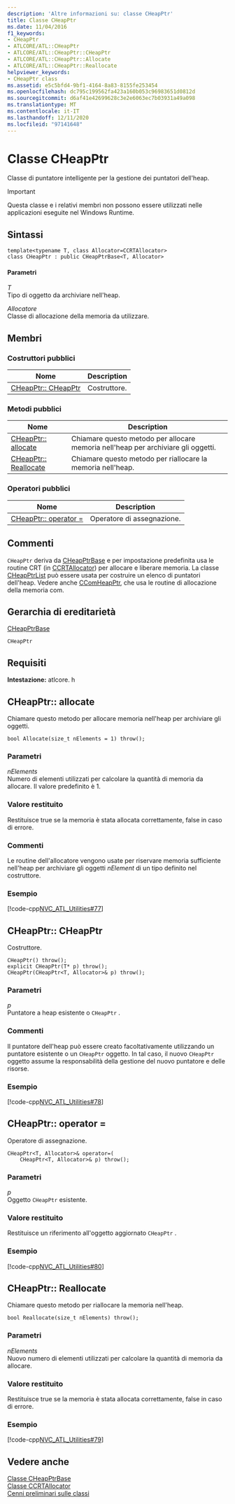 ```yaml
---
description: 'Altre informazioni su: classe CHeapPtr'
title: Classe CHeapPtr
ms.date: 11/04/2016
f1_keywords:
- CHeapPtr
- ATLCORE/ATL::CHeapPtr
- ATLCORE/ATL::CHeapPtr::CHeapPtr
- ATLCORE/ATL::CHeapPtr::Allocate
- ATLCORE/ATL::CHeapPtr::Reallocate
helpviewer_keywords:
- CHeapPtr class
ms.assetid: e5c5bfd4-9bf1-4164-8a83-8155fe253454
ms.openlocfilehash: dc795c199562fa423a160b053c96983651d0812d
ms.sourcegitcommit: d6af41e42699628c3e2e6063ec7b03931a49a098
ms.translationtype: MT
ms.contentlocale: it-IT
ms.lasthandoff: 12/11/2020
ms.locfileid: "97141648"
---
```

# <a name="cheapptr-class"></a>Classe CHeapPtr

Classe di puntatore intelligente per la gestione dei puntatori dell'heap.

> [!IMPORTANT]
> Questa classe e i relativi membri non possono essere utilizzati nelle applicazioni eseguite nel Windows Runtime.

## <a name="syntax"></a>Sintassi

```
template<typename T, class Allocator=CCRTAllocator>
class CHeapPtr : public CHeapPtrBase<T, Allocator>
```

#### <a name="parameters"></a>Parametri

*T*<br/>
Tipo di oggetto da archiviare nell'heap.

*Allocatore*<br/>
Classe di allocazione della memoria da utilizzare.

## <a name="members"></a>Membri

### <a name="public-constructors"></a>Costruttori pubblici

|Nome|Description|
|----------|-----------------|
|[CHeapPtr:: CHeapPtr](#cheapptr)|Costruttore.|

### <a name="public-methods"></a>Metodi pubblici

|Nome|Description|
|----------|-----------------|
|[CHeapPtr:: allocate](#allocate)|Chiamare questo metodo per allocare memoria nell'heap per archiviare gli oggetti.|
|[CHeapPtr:: Reallocate](#reallocate)|Chiamare questo metodo per riallocare la memoria nell'heap.|

### <a name="public-operators"></a>Operatori pubblici

|Nome|Description|
|----------|-----------------|
|[CHeapPtr:: operator =](#operator_eq)|Operatore di assegnazione.|

## <a name="remarks"></a>Commenti

`CHeapPtr` deriva da [CHeapPtrBase](../../atl/reference/cheapptrbase-class.md) e per impostazione predefinita usa le routine CRT (in [CCRTAllocator](../../atl/reference/ccrtallocator-class.md)) per allocare e liberare memoria. La classe [CHeapPtrList](../../atl/reference/cheapptrlist-class.md) può essere usata per costruire un elenco di puntatori dell'heap. Vedere anche [CComHeapPtr](../../atl/reference/ccomheapptr-class.md), che usa le routine di allocazione della memoria com.

## <a name="inheritance-hierarchy"></a>Gerarchia di ereditarietà

[CHeapPtrBase](../../atl/reference/cheapptrbase-class.md)

`CHeapPtr`

## <a name="requirements"></a>Requisiti

**Intestazione:** atlcore. h

## <a name="cheapptrallocate"></a><a name="allocate"></a> CHeapPtr:: allocate

Chiamare questo metodo per allocare memoria nell'heap per archiviare gli oggetti.

```
bool Allocate(size_t nElements = 1) throw();
```

### <a name="parameters"></a>Parametri

*nElements*<br/>
Numero di elementi utilizzati per calcolare la quantità di memoria da allocare. Il valore predefinito è 1.

### <a name="return-value"></a>Valore restituito

Restituisce true se la memoria è stata allocata correttamente, false in caso di errore.

### <a name="remarks"></a>Commenti

Le routine dell'allocatore vengono usate per riservare memoria sufficiente nell'heap per archiviare gli oggetti *nElement* di un tipo definito nel costruttore.

### <a name="example"></a>Esempio

[!code-cpp[NVC_ATL_Utilities#77](../../atl/codesnippet/cpp/cheapptr-class_1.cpp)]

## <a name="cheapptrcheapptr"></a><a name="cheapptr"></a> CHeapPtr:: CHeapPtr

Costruttore.

```
CHeapPtr() throw();
explicit CHeapPtr(T* p) throw();
CHeapPtr(CHeapPtr<T, Allocator>& p) throw();
```

### <a name="parameters"></a>Parametri

*p*<br/>
Puntatore a heap esistente o `CHeapPtr` .

### <a name="remarks"></a>Commenti

Il puntatore dell'heap può essere creato facoltativamente utilizzando un puntatore esistente o un `CHeapPtr` oggetto. In tal caso, il nuovo `CHeapPtr` oggetto assume la responsabilità della gestione del nuovo puntatore e delle risorse.

### <a name="example"></a>Esempio

[!code-cpp[NVC_ATL_Utilities#78](../../atl/codesnippet/cpp/cheapptr-class_2.cpp)]

## <a name="cheapptroperator-"></a><a name="operator_eq"></a> CHeapPtr:: operator =

Operatore di assegnazione.

```
CHeapPtr<T, Allocator>& operator=(
    CHeapPtr<T, Allocator>& p) throw();
```

### <a name="parameters"></a>Parametri

*p*<br/>
Oggetto `CHeapPtr` esistente.

### <a name="return-value"></a>Valore restituito

Restituisce un riferimento all'oggetto aggiornato `CHeapPtr` .

### <a name="example"></a>Esempio

[!code-cpp[NVC_ATL_Utilities#80](../../atl/codesnippet/cpp/cheapptr-class_3.cpp)]

## <a name="cheapptrreallocate"></a><a name="reallocate"></a> CHeapPtr:: Reallocate

Chiamare questo metodo per riallocare la memoria nell'heap.

```
bool Reallocate(size_t nElements) throw();
```

### <a name="parameters"></a>Parametri

*nElements*<br/>
Nuovo numero di elementi utilizzati per calcolare la quantità di memoria da allocare.

### <a name="return-value"></a>Valore restituito

Restituisce true se la memoria è stata allocata correttamente, false in caso di errore.

### <a name="example"></a>Esempio

[!code-cpp[NVC_ATL_Utilities#79](../../atl/codesnippet/cpp/cheapptr-class_4.cpp)]

## <a name="see-also"></a>Vedere anche

[Classe CHeapPtrBase](../../atl/reference/cheapptrbase-class.md)<br/>
[Classe CCRTAllocator](../../atl/reference/ccrtallocator-class.md)<br/>
[Cenni preliminari sulle classi](../../atl/atl-class-overview.md)

